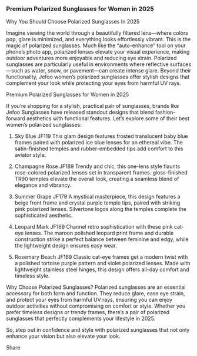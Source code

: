 

<h3>Premium Polarized Sunglasses for Women in 2025</h3>

Why You Should Choose Polarized Sunglasses In 2025

Imagine viewing the world through a beautifully filtered lens—where colors pop, glare is minimized, and everything looks effortlessly vibrant. This is the magic of polarized sunglasses. Much like the “auto-enhance” tool on your phone’s photo app, polarized lenses elevate your visual experience, making outdoor adventures more enjoyable and reducing eye strain. Polarized sunglasses are particularly useful in environments where reflective surfaces—such as water, snow, or pavement—can create intense glare. Beyond their functionality, Jefoo women’s polarized sunglasses offer stylish designs that complement your look while protecting your eyes from harmful UV rays.








Premium Polarized Sunglasses for Women in 2025

If you’re shopping for a stylish, practical pair of sunglasses, brands like Jefoo Sunglasses have released standout designs that blend fashion-forward aesthetics with functional features. Let’s explore some of their best women’s polarized sunglasses:

1. Sky Blue JF119
This glam design features frosted translucent baby blue frames paired with polarized ice blue lenses for an ethereal vibe. The satin-finished temples and rubber-embedded tips add comfort to this aviator style.

2. Champagne Rose JF189
Trendy and chic, this one-lens style flaunts rose-colored polarized lenses set in transparent frames. gloss-finished TR90 temples elevate the overall look, creating a seamless blend of elegance and vibrancy.

3. Summer Grape JF179
A mystical masterpiece, this design features a beige front frame and crystal purple temple tips, paired with striking pink polarized lenses. Silvertone logos along the temples complete the sophisticated aesthetic.

4. Leopard Mark JF169
Channel retro sophistication with these pink cat-eye lenses. The maroon polished leopard print frame and durable construction strike a perfect balance between feminine and edgy, while the lightweight design ensures easy wear.

5. Rosemary Beach JF169
Classic cat-eye frames get a modern twist with a polished tortoise purple pattern and violet polarized lenses. Made with lightweight stainless steel hinges, this design offers all-day comfort and timeless style.





Why Choose Polarized Sunglasses?
Polarized sunglasses are an essential accessory for both form and function. They reduce glare, ease eye strain, and protect your eyes from harmful UV rays, ensuring you can enjoy outdoor activities without compromising on comfort or style. Whether you prefer timeless designs or trendy frames, there’s a pair of polarized sunglasses that perfectly complements your lifestyle in 2025.

So, step out in confidence and style with polarized sunglasses that not only enhance your vision but also elevate your look.

Share
